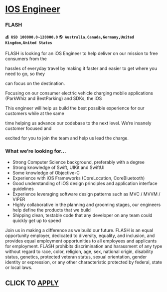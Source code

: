 # [IOS Engineer](https://www.remotewlb.com/apply/ios-engineer-89389)  
### FLASH  
#### `💰 USD 100000.0~120000.0` `🌎 Australia,Canada,Germany,United Kingdom,United States`  

FLASH is looking for an iOS Engineer to help deliver on our mission to free consumers from the

hassles of everyday travel by making it faster and easier to get where you need to go, so they

can focus on the destination.

Focusing on our consumer electric vehicle charging mobile applications (ParkWhiz and BestParking) and SDKs, the iOS

This engineer will help us build the best possible experience for our customers while at the same

time helping us advance our codebase to the next level. We’re insanely customer focused and

excited for you to join the team and help us lead the charge.

### What we’re looking for...

  * Strong Computer Science background, preferably with a degree
  * Strong knowledge of Swift, UIKit and SwiftUI
  * Some knowledge of Objective-C
  * Experience with iOS Frameworks (CoreLocation, CoreBluetooth)
  * Good understanding of iOS design principles and application interface guidelines
  * Experience leveraging software design patterns such as MVC / MVVM / VIPER
  * Highly collaborative in the planning and grooming stages, our engineers help define the products that we build
  * Shipping clean, testable code that any developer on any team could quickly get up to speed

Join us in making a difference as we build our future. FLASH is an equal opportunity employer, dedicated to diversity, equality, and inclusion, and provides equal employment opportunities to all employees and applicants for employment. FLASH prohibits discrimination and harassment of any type without regard to race, color, religion, age, sex, national origin, disability status, genetics, protected veteran status, sexual orientation, gender identity or expression, or any other characteristic protected by federal, state or local laws.

  
## CLICK TO [APPLY](https://www.remotewlb.com/apply/ios-engineer-89389)

